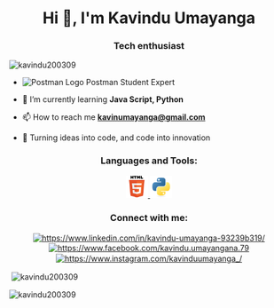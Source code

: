 <h1 align="center">Hi 👋, I'm Kavindu Umayanga</h1>
<h3 align="center">Tech enthusiast</h3>

<p align="left"> <img src="https://komarev.com/ghpvc/?username=kavindu200309&label=Profile%20views&color=0e75b6&style=flat" alt="kavindu200309" /> </p>

- <img src="https://seeklogo.com/images/P/postman-logo-F43375A2EB-seeklogo.com.png" alt="Postman Logo" width="15">
     Postman Student Expert

- 🌱 I’m currently learning **Java Script, Python**

- 📫 How to reach me **kavinumayanga@gmail.com**

- 🚀 Turning ideas into code, and code into innovation

<h3 align="center">Languages and Tools:</h3>
<p align="center"> <a href="https://www.w3.org/html/" target="_blank" rel="noreferrer"> <img src="https://raw.githubusercontent.com/devicons/devicon/master/icons/html5/html5-original-wordmark.svg" alt="html5" width="40" height="40"/> </a> <a href="https://www.python.org" target="_blank" rel="noreferrer"> <img src="https://raw.githubusercontent.com/devicons/devicon/master/icons/python/python-original.svg" alt="python" width="40" height="40"/> </a> </p>

<h3 align="center">Connect with me:</h3>
<p align="center">
<a href="https://linkedin.com/in/https://www.linkedin.com/in/kavindu-umayanga-93239b319/" target="blank"><img align="center" src="https://raw.githubusercontent.com/rahuldkjain/github-profile-readme-generator/master/src/images/icons/Social/linked-in-alt.svg" alt="https://www.linkedin.com/in/kavindu-umayanga-93239b319/" height="30" width="40" /></a>
<a href="https://fb.com/https://www.facebook.com/kavindu.umayangana.79" target="blank"><img align="center" src="https://raw.githubusercontent.com/rahuldkjain/github-profile-readme-generator/master/src/images/icons/Social/facebook.svg" alt="https://www.facebook.com/kavindu.umayangana.79" height="30" width="40" /></a>
<a href="https://instagram.com/https://www.instagram.com/kavinduumayanga_/" target="blank"><img align="center" src="https://raw.githubusercontent.com/rahuldkjain/github-profile-readme-generator/master/src/images/icons/Social/instagram.svg" alt="https://www.instagram.com/kavinduumayanga_/" height="30" width="40" /></a>
</p>

<p>&nbsp;<img align="center" src="https://github-readme-stats.vercel.app/api?username=kavindu200309&show_icons=true&locale=en" alt="kavindu200309" /></p>

<p><img align="center" src="https://github-readme-streak-stats.herokuapp.com/?user=kavindu200309&" alt="kavindu200309" /></p>
